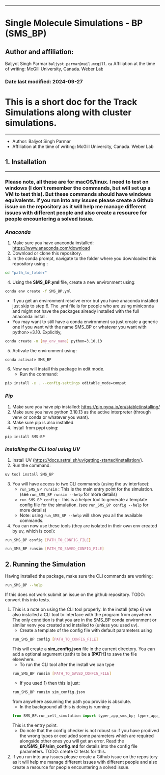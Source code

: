 ---
# Single Molecule Simulations - BP (SMS_BP)
## Author and affiliation:
  Baljyot Singh Parmar
  `baljyot.parmar@mail.mcgill.ca`
 Affiliation at the time of writing: McGill University, Canada. Weber Lab
### Date last modified: 2024-09-27



# This is a short doc for the Track Simulations along with cluster simulations.
-----------------------------------------

- Author: Baljyot Singh Parmar
- Affiliation at the time of writing: McGill University, Canada. Weber Lab



## 1. Installation
-------------------
### Please note, all these are for macOS/linux. I need to test on windows (I don't remember the commands, but will set up a VM to test this). But these commands should have windows equivalents. If you run into any issues please create a Github issue on the repository as it will help me manage different issues with different people and also create a resource for people encountering a solved issue.

### ***Anaconda*** 

1. Make sure you have anaconda installed: <https://www.anaconda.com/download>
2. Download or clone this repository.
3. In the conda prompt, navigate to the folder where you downloaded this repository using : 
```bash
cd "path_to_folder"
```
4. Using the **SMS_BP.yml** file, create a new environment using: 
```bash
conda env create -f SMS_BP.yml
```


- If you get an environment resolve error but you have anaconda installed just skip to step 6. The .yml file is for people who are using miniconda and might not have the packages already installed with the full anaconda install.
- You may want to still have a conda environment so just create a generic one if you want with the name SMS_BP or whatever you want with python>=3.10. Explicitly, 
```bash
conda create -n [my_env_name] python=3.10.13
```
5. Activate the environment using: 
```bash
conda activate SMS_BP
```
6. Now we will install this package in edit mode.
    - Run the command:
```bash
pip install -e . --config-settings editable_mode=compat
```

### ***Pip***

1. Make sure you have pip installed: <https://pip.pypa.io/en/stable/installing/>
2. Make sure you have python 3.10.13 as the active interpreter (through venv or conda or whatever you want).
3. Make sure pip is also installed.
4. Install from pypi using: 
```bash
pip install SMS-BP
```

### ***Installing the CLI tool using UV***
1. Install UV (https://docs.astral.sh/uv/getting-started/installation/).
2. Run the command:
```bash
uv tool install SMS_BP
```
3. You will have access to two CLI commands (using the uv interface):
    - `run_SMS_BP runsim` : This is the main entry point for the simulation. (see `run_SMS_BP runsim --help` for more details)
    - `run_SMS_BP config` : This is a helper tool to generate a template config file for the simulation. (see `run_SMS_BP config --help` for more details)
    - Note: using `run_SMS_BP --help` will show you all the available commands.
4. You can now use these tools (they are isolated in their own env created by uv, which is cool): 
```bash
run_SMS_BP config [PATH_TO_CONFIG_FILE]
```
```bash
run_SMS_BP runsim [PATH_TO_SAVED_CONFIG_FILE]
```
## 2. Running the Simulation

Having installed the package, make sure the CLI commands are working:
```bash
run_SMS_BP --help
```
If this does not work submit an issue on the github repository. TODO: convert this into tests.

1. This is a note on using the CLI tool properly. In the install (step 6) we also installed a CLI tool to interface with the program from anywhere. The only condition is that you are in the SMS_BP conda environment or similar venv you created and installed to (unless you used uv). 
    - Create a template of the config file with default parameters using 
    ```bash
    run_SMS_BP config [PATH_TO_CONFIG_FILE]
    ```
    This will create a **sim_config.json** file in the current directory. You can add a optional argument (path) to be a **[PATH]** to save the file elsewhere.
    - To run the CLI tool after the install we can type 
    ```bash
    run_SMS_BP runsim [PATH_TO_SAVED_CONFIG_FILE]
    ```
    - If you used 1) then this is just:
    ```bash
    run_SMS_BP runsim sim_config.json
    ```
    from anywhere assuming the path you provide is absolute.
    - In the background all this is doing is running: 
    ```python
    from SMS_BP.run_cell_simulation import typer_app_sms_bp; typer_app_sms_bp()
    ```
    This is the entry point.
    - Do note that the config checker is not robust so if you have prodived the wrong types or excluded some parameters which are required alongside other ones you will get an error. Read the **src/SMS_BP/sim_config.md** for details into the config file parameters.
TODO: create CI tests for this.
2. If you run into any issues please create a Github issue on the repository as it will help me manage different issues with different people and also create a resource for people encountering a solved issue.